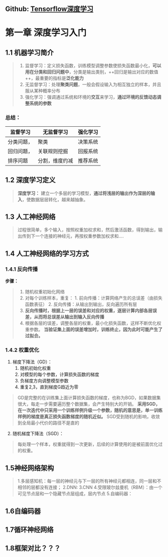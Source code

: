 ## Github: [Tensorflow深度学习](https://github.com/PacktPublishing/Deep-Learning-with-TensorFlow)
# 第一章  深度学习入门
## 1.1 机器学习简介
> 1. 监督学习：定义损失函数，训练模型调整参数使损失函数最小化，**可以用在分类和回归问题中**，分类是输出类别，++回归是输出对应的数值++，最重要的指标是**泛化能力**
> 2. 无监督学习：处理**聚类问题**，一般会假设输入为相互独立的样本，并且服从某种概率分布
> 3. 强化学习：强调通过系统和环境的**交互**来学习，**通过环境的反馈动态调整系统的参数**
### 总结：
|监督学习|无监督学习|强化学习|
|-|-|-|
|分类问题，|聚类|决策系统| 
|回归问题，|关联规则挖掘|回报系统|
|排序问题|分割，维度约减|推荐系统|

## 1.2 深度学习定义
> **深度学习：** 建立一个多层的学习模型，**通过将浅层的输出作为深层的输入**，使数据层层转化，越来越抽象。
## 1.3 人工神经网络
> 过程很简单，多个输入，按照权重加权求和，然后激活函数，得到输出，输出传到下一个连接的神经元，再按权重参数加权求和....
## 1.4 人工神经网络的学习方式
### 1.4.1 反向传播
**步骤：**
>1. 随机权重初始化网络
>2. 对每个训练样本，重复：
	1. 前向传播：计算网络产生的总误差（由损失函数表征）
	2. 反向传播：从输出到输出，反向遍历所有层
>3. **反向传播时，根据上一层的误差和对应的权重，逐层计算内部各层误差，从而将总误差从输出到输入反向传播**
>4. 根据各层的误差，调整各层的权重，最小化损失函数，这样不断优化权重参数。
**当验证集上面的误差增加时，训练终止，因为此时可能产生了过拟合。**
### 1.4.2 权重优化
1. 梯度下降法（GD）：
	1. 随机初始化权重
	2. 对模型的每个参数，计算损失函数的梯度
	3. 负梯度方向调整模型参数
	4. 重复2,3，直到梯度G趋近为零
> GD是完整的在训练集上面计算损失函数的梯度，也称为BGD，如果数据集很大，每走一步需要遍历整个数据集，会产生特别大的开销。
**采用SGD，在一次迭代中只采用一个训练样例升级一个参数，随机的意思是，单一训练样例的梯度是真正损失函数梯度的随机近似。**
SGD受到随机的影响，收敛到全局最小代价的路径不是直的
2. 随机梯度下降法（SGD）：
> 每处理一个样本，权重就得到一次更新，后续的计算使用的是被前面优化过的权重。

## 1.5神经网络架构
> 1.多层感知机：每一层的神经元与下一层的所有神经元都相连，同一层和不相邻的层都没有连接；
> 2.DNN:
> 3.CNN
> 4.受限玻尔兹曼机（RBM）：由一个可见节点层和一个隐藏节点层组成，层内节点
> 5.自编码器：
## 1.6自编码器
## 1.7循环神经网络
## 1.8框架对比？？？

